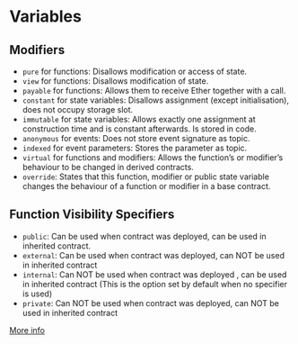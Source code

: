 # Variables

## Modifiers
- `pure` for functions: Disallows modification or access of state.
- `view` for functions: Disallows modification of state.
- `payable` for functions: Allows them to receive Ether together with a call.
- `constant` for state variables: Disallows assignment (except initialisation), does not occupy storage slot.
- `immutable` for state variables: Allows exactly one assignment at construction time and is constant afterwards. Is stored in code.
- `anonymous` for events: Does not store event signature as topic.
- `indexed` for event parameters: Stores the parameter as topic.
- `virtual` for functions and modifiers: Allows the function’s or modifier’s behaviour to be changed in derived contracts.
- `override`: States that this function, modifier or public state variable changes the behaviour of a function or modifier in a base contract.

## Function Visibility Specifiers
- `public`: Can be used when contract was deployed, can be used in inherited contract.
- `external`: Can be used when contract was deployed, can NOT be used in inherited contract
- `internal`: Can NOT be used when contract was deployed , can be used in inherited contract (This is the option set by default when no specifier is used)
- `private`: Can NOT be used when contract was deployed, can NOT be used in inherited contract


[More info](https://docs.soliditylang.org/en/v0.8.17/cheatsheet.html)
